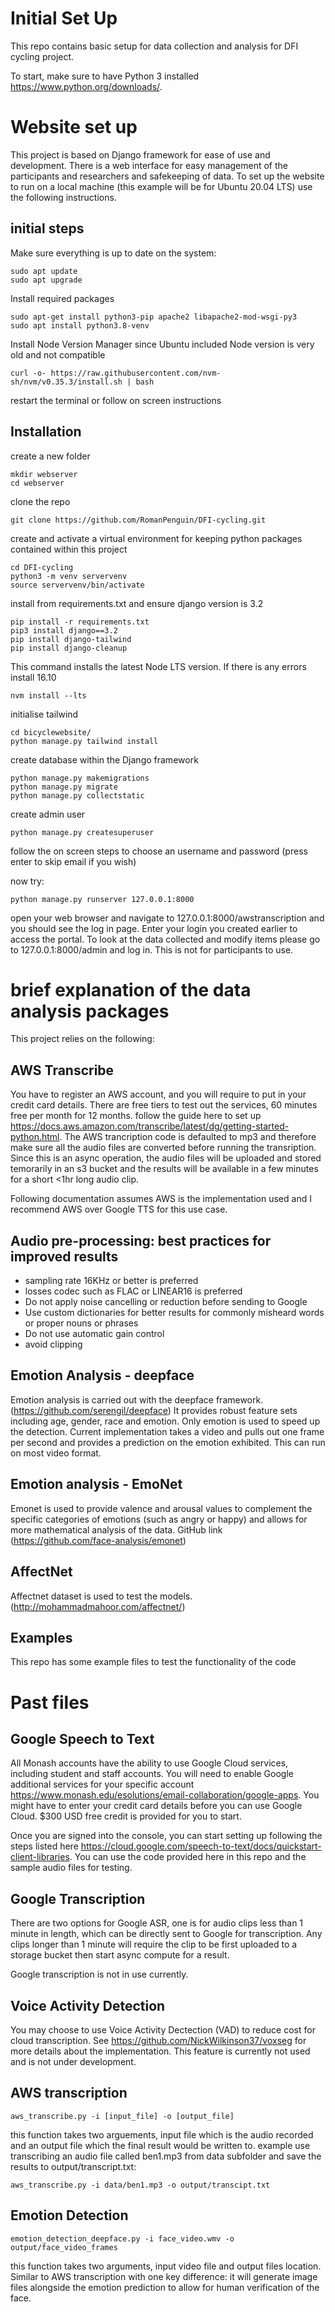 # Initial Set Up

This repo contains basic setup for data collection and analysis for DFI cycling project.

To start, make sure to have Python 3 installed https://www.python.org/downloads/.


# Website set up 
This project is based on Django framework for ease of use and development. There is a web interface for easy management of the participants and researchers and safekeeping of data. To set up the website to run on a local machine (this example will be for Ubuntu 20.04 LTS) use the following instructions. 

## initial steps
Make sure everything is up to date on the system:
    
    sudo apt update
    sudo apt upgrade
Install required packages 
    
    sudo apt-get install python3-pip apache2 libapache2-mod-wsgi-py3
    sudo apt install python3.8-venv
Install Node Version Manager since Ubuntu included Node version is very old and not compatible 
    
    curl -o- https://raw.githubusercontent.com/nvm-sh/nvm/v0.35.3/install.sh | bash
restart the terminal or follow on screen instructions

## Installation
create a new folder 
    
    mkdir webserver
    cd webserver
clone the repo
    
    git clone https://github.com/RomanPenguin/DFI-cycling.git
create and activate a virtual environment for keeping python packages contained within this project 
    
    cd DFI-cycling
    python3 -m venv servervenv
    source servervenv/bin/activate

install from requirements.txt and ensure django version is 3.2

    pip install -r requirements.txt
    pip3 install django==3.2 
    pip install django-tailwind
    pip install django-cleanup

 
This command installs the latest Node LTS version. If there is any errors install 16.10    
    
    nvm install --lts
    
initialise tailwind 

    cd bicyclewebsite/
    python manage.py tailwind install

create database within the Django framework 

    python manage.py makemigrations
    python manage.py migrate
    python manage.py collectstatic
    
create admin user 

    python manage.py createsuperuser
follow the on screen steps to choose an username and password (press enter to skip email if you wish)

now try:

    python manage.py runserver 127.0.0.1:8000

open your web browser and navigate to 127.0.0.1:8000/awstranscription and you should see the log in page. Enter your login you created earlier to access the portal. 
To look at the data collected and modify items please go to 127.0.0.1:8000/admin and log in. This is not for participants to use. 


# brief explanation of the data analysis packages

This project relies on the following:

## AWS Transcribe 
You have to register an AWS account, and you will require to put in your credit card details. 
There are free tiers to test out the services, 60 minutes free per month for 12 months. 
follow the guide here to set up https://docs.aws.amazon.com/transcribe/latest/dg/getting-started-python.html.
The AWS trancription code is defaulted to mp3 and therefore make sure all the audio files are converted before running the transription. 
Since this is an async operation, the audio files will be uploaded and stored temorarily in an s3 bucket and the results will be available in a few minutes for a short <1hr long audio clip. 

Following documentation assumes AWS is the implementation used and I recommend AWS over Google TTS for this use case. 

## Audio pre-processing: best practices for improved results
- sampling rate 16KHz or better is preferred 
- losses codec such as FLAC or LINEAR16 is preferred 
- Do not apply noise cancelling or reduction before sending to Google 
- Use custom dictionaries for better results for commonly misheard words or proper nouns or phrases
- Do not use automatic gain control 
- avoid clipping 


## Emotion Analysis - deepface
Emotion analysis is carried out with the deepface framework. (https://github.com/serengil/deepface) It provides robust feature sets including age, gender, race and emotion. Only emotion is used to speed up the detection. Current implementation takes a video and pulls out one frame per second and provides a prediction on the emotion exhibited. This can run on most video format. 


## Emotion analysis - EmoNet
Emonet is used to provide valence and arousal values to complement the specific categories of emotions (such as angry or happy) and allows for more mathematical analysis of the data. GitHub link (https://github.com/face-analysis/emonet)

## AffectNet
Affectnet dataset is used to test the models. (http://mohammadmahoor.com/affectnet/)  

## Examples
This repo has some example files to test the functionality of the code 


# Past files
## Google Speech to Text 
All Monash accounts have the ability to use Google Cloud services, including student and staff accounts.
You will need to enable Google additional services for your specific account https://www.monash.edu/esolutions/email-collaboration/google-apps. 
You might have to enter your credit card details before you can use Google Cloud. 
$300 USD free credit is provided for you to start.


Once you are signed into the console, you can start setting up following the steps listed here https://cloud.google.com/speech-to-text/docs/quickstart-client-libraries.
You can use the code provided here in this repo and the sample audio files for testing.


## Google Transcription
There are two options for Google ASR, one is for audio clips less than 1 minute in length, which can be directly sent to Google for transcription. Any clips longer than 1 minute will require the clip to be first uploaded to a storage bucket then start async compute for a result. 

Google transcription is not in use currently. 



 ## Voice Activity Detection
 You may choose to use Voice Activity Dectection (VAD) to reduce cost for cloud transcription. See https://github.com/NickWilkinson37/voxseg for more details about the implementation. This feature is currently not used and is not under development. 

 ## AWS transcription
    aws_transcribe.py -i [input_file] -o [output_file]
this function takes two arguements, input file which is the audio recorded and an output file which the final result would be written to. 
example use transcribing an audio file called ben1.mp3 from data subfolder and save the results to output/transcript.txt: 

    aws_transcribe.py -i data/ben1.mp3 -o output/transcipt.txt

## Emotion Detection
    emotion_detection_deepface.py -i face_video.wmv -o output/face_video_frames 
this function takes two arguments, input video file and output files location. Similar to AWS transcription with one key difference: it will generate image files alongside the emotion prediction to allow for human verification of the face.

